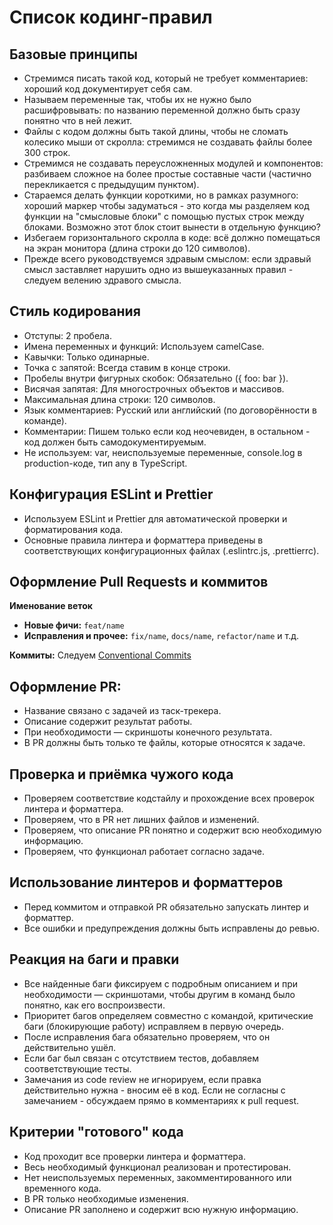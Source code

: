 # Список кодинг-правил

## Базовые принципы

- Стремимся писать такой код, который не требует комментариев: хороший код документирует себя сам.
- Называем переменные так, чтобы их не нужно было расшифровывать: по названию переменной должно быть сразу понятно что в ней лежит.
- Файлы с кодом должны быть такой длины, чтобы не сломать колесико мыши от скролла: стремимся не создавать файлы более 300 строк.
- Стремимся не создавать переусложненных модулей и компонентов: разбиваем сложное на более простые составные части (частично перекликается с предыдущим пунктом).
- Стараемся делать функции короткими, но в рамках разумного: хороший маркер чтобы задуматься - это когда мы разделяем код функции на "смысловые блоки" с помощью пустых строк между блоками. Возможно этот блок стоит вынести в отдельную функцию?
- Избегаем горизонтального скролла в коде: всё должно помещаться на экран монитора (длина строки до 120 символов).
- Прежде всего руководствуемся здравым смыслом: если здравый смысл заставляет нарушить одно из вышеуказанных правил - следуем велению здравого смысла.

## Стиль кодирования

- Отступы: 2 пробела.
- Имена переменных и функций: Используем camelCase.
- Кавычки: Только одинарные.
- Точка с запятой: Всегда ставим в конце строки.
- Пробелы внутри фигурных скобок: Обязательно ({ foo: bar }).
- Висячая запятая: Для многострочных объектов и массивов.
- Максимальная длина строки: 120 символов.
- Язык комментариев: Русский или английский (по договорённости в команде).
- Комментарии: Пишем только если код неочевиден, в остальном - код должен быть самодокументируемым.
- Не используем: var, неиспользуемые переменные, console.log в production-коде, тип any в TypeScript.

## Конфигурация ESLint и Prettier

- Используем ESLint и Prettier для автоматической проверки и форматирования кода.
- Основные правила линтера и форматтера приведены в соответствующих конфигурационных файлах (.eslintrc.js, .prettierrc).

## Оформление Pull Requests и коммитов

**Именование веток**

- **Новые фичи:** `feat/name`
- **Исправления и прочее:** `fix/name`, `docs/name`, `refactor/name` и т.д.

**Коммиты:** Следуем [Conventional Commits](https://www.conventionalcommits.org/en/v1.0.0/)

## Оформление PR:

- Название связано с задачей из таск-трекера.
- Описание содержит результат работы.
- При необходимости — скриншоты конечного результата.
- В PR должны быть только те файлы, которые относятся к задаче.

## Проверка и приёмка чужого кода

- Проверяем соответствие кодстайлу и прохождение всех проверок линтера и форматтера.
- Проверяем, что в PR нет лишних файлов и изменений.
- Проверяем, что описание PR понятно и содержит всю необходимую информацию.
- Проверяем, что функционал работает согласно задаче.

## Использование линтеров и форматтеров

- Перед коммитом и отправкой PR обязательно запускать линтер и форматтер.
- Все ошибки и предупреждения должны быть исправлены до ревью.

## Реакция на баги и правки

- Все найденные баги фиксируем с подробным описанием и при необходимости — скриншотами, чтобы другим в команд было понятно, как его воспроизвести.
- Приоритет багов определяем совместно с командой, критические баги (блокирующие работу) исправляем в первую очередь.
- После исправления бага обязательно проверяем, что он действительно ушёл.
- Если баг был связан с отсутствием тестов, добавляем соответствующие тесты.
- Замечания из code review не игнорируем, если правка действительно нужна - вносим её в код. Если не согласны с замечанием - обсуждаем прямо в комментариях к pull request.

## Критерии "готового" кода

- Код проходит все проверки линтера и форматтера.
- Весь необходимый функционал реализован и протестирован.
- Нет неиспользуемых переменных, закомментированного или временного кода.
- В PR только необходимые изменения.
- Описание PR заполнено и содержит всю нужную информацию.
